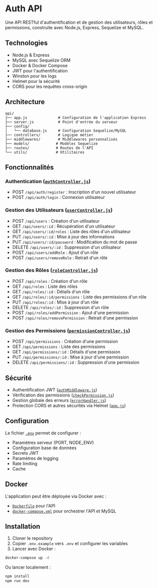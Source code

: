 # Auth API

Une API RESTful d'authentification et de gestion des utilisateurs, rôles et permissions, construite avec Node.js, Express, Sequelize et MySQL.

## Technologies

- Node.js & Express
- MySQL avec Sequelize ORM
- Docker & Docker Compose
- JWT pour l'authentification
- Winston pour les logs
- Helmet pour la sécurité
- CORS pour les requêtes cross-origin

## Architecture

```
api/
├── app.js              # Configuration de l'application Express
├── server.js           # Point d'entrée du serveur
├── config/
│   └── database.js     # Configuration Sequelize/MySQL
├── controllers/        # Logique métier
├── middlewares/        # Middlewares personnalisés
├── models/            # Modèles Sequelize
├── routes/            # Routes de l'API
└── utils/             # Utilitaires
```

## Fonctionnalités

### Authentication ([`authController.js`](api/controllers/authController.js))
- POST `/api/auth/register` : Inscription d'un nouvel utilisateur
- POST `/api/auth/login` : Connexion utilisateur

### Gestion des Utilisateurs ([`userController.js`](api/controllers/userController.js))
- POST `/api/users` : Création d'un utilisateur
- GET `/api/users/:id` : Récupération d'un utilisateur
- GET `/api/users/:id/roles` : Liste des rôles d'un utilisateur
- PUT `/api/users/:id` : Mise à jour des informations
- PUT `/api/users/:id/password` : Modification du mot de passe
- DELETE `/api/users/:id` : Suppression d'un utilisateur
- POST `/api/users/addRole` : Ajout d'un rôle
- POST `/api/users/removeRole` : Retrait d'un rôle

### Gestion des Rôles ([`roleController.js`](api/controllers/roleController.js))
- POST `/api/roles` : Création d'un rôle
- GET `/api/roles` : Liste des rôles
- GET `/api/roles/:id` : Détails d'un rôle
- GET `/api/roles/:id/permissions` : Liste des permissions d'un rôle
- PUT `/api/roles/:id` : Mise à jour d'un rôle
- DELETE `/api/roles/:id` : Suppression d'un rôle
- POST `/api/roles/addPermission` : Ajout d'une permission
- POST `/api/roles/removePermission` : Retrait d'une permission

### Gestion des Permissions ([`permissionController.js`](api/controllers/permissionController.js))
- POST `/api/permissions` : Création d'une permission
- GET `/api/permissions` : Liste des permissions
- GET `/api/permissions/:id` : Détails d'une permission
- PUT `/api/permissions/:id` : Mise à jour d'une permission
- DELETE `/api/permissions/:id` : Suppression d'une permission

## Sécurité

- Authentification JWT ([`authMiddleware.js`](api/middlewares/authMiddleware.js))
- Vérification des permissions ([`checkPermission.js`](api/middlewares/checkPermission.js))
- Gestion globale des erreurs ([`errorHandler.js`](api/middlewares/errorHandler.js))
- Protection CORS et autres sécurités via Helmet ([`app.js`](api/app.js))

## Configuration

Le fichier [`.env`](.env) permet de configurer :
- Paramètres serveur (PORT, NODE_ENV)
- Configuration base de données
- Secrets JWT
- Paramètres de logging
- Rate limiting
- Cache

## Docker

L'application peut être déployée via Docker avec :
- [`Dockerfile`](Dockerfile) pour l'API
- [`docker-compose.yml`](docker-compose.yml) pour orchestrer l'API et MySQL

## Installation

1. Cloner le repository
2. Copier `.env.example` vers `.env` et configurer les variables
3. Lancer avec Docker :
```bash
docker-compose up -d
```

Ou lancer localement :
```bash
npm install
npm run dev
```
